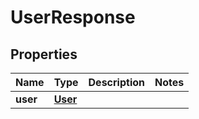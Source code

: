 
# UserResponse

## Properties
Name | Type | Description | Notes
------------ | ------------- | ------------- | -------------
**user** | [**User**](User.md) |  | 



